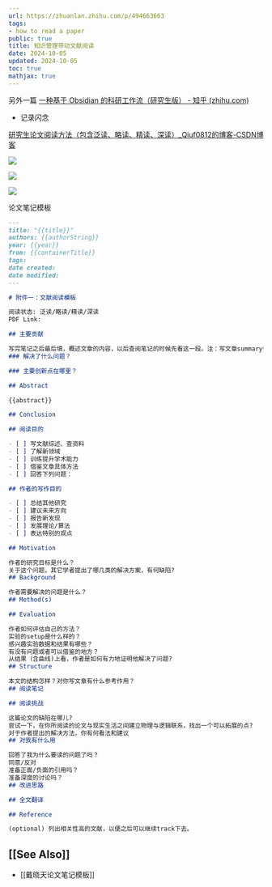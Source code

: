 ```yaml
---
url: https://zhuanlan.zhihu.com/p/494663663
tags:
- how to read a paper
public: true
title: 知识管理带动文献阅读
date: 2024-10-05
updated: 2024-10-05
toc: true
mathjax: true
---
```


另外一篇 [一种基于 Obsidian 的科研工作流（研究生版） - 知乎 (zhihu.com)](https://zhuanlan.zhihu.com/p/565882053)

  + 记录闪念

[ 研究生论文阅读方法（包含泛读、略读、精读、深读）_Qiuf0812的博客-CSDN博客](https://blog.csdn.net/weixin_41680639/article/details/102834200)

![](https://media.xiang578.com/202302170013670-%e8%ae%ba%e6%96%87%e9%98%85%e8%af%bb%e7%9a%84%e5%b1%82%e6%ac%a1%e5%92%8c%e9%87%8f%e5%8c%96%e8%a6%81%e6%b1%82.png)

![](https://media.xiang578.com/202302170014222-%e8%ae%ba%e6%96%87%e5%80%bc%e5%be%97%e6%80%9d%e8%80%83%e7%9a%84%e5%8d%81%e4%b8%aa%e9%97%ae%e9%a2%98.png)

![](https://media.xiang578.com/不同层次论文阅读要求-20221014222835.png)

论文笔记模板

```markdown
---
title: "{{title}}"
authors: {{authorString}}
year: {{year}}
from: {{containerTitle}}
tags:
date created:
date modified:
---

# 附件一：文献阅读模板

阅读状态: 泛读/略读/精读/深读
PDF Link:

## 主要贡献

写完笔记之后最后填，概述文章的内容，以后查阅笔记的时候先看这一段。注：写文章summary切记需要通过自己的思考，用自己的语言描述。忌讳直接Ctrl + c原文。
### 解决了什么问题？

### 主要创新点在哪里？

## Abstract

{{abstract}}

## Conclusion

## 阅读目的

- [ ] 写文献综述、查资料
- [ ] 了解新领域
- [ ] 训练提升学术能力
- [ ] 借鉴文章具体方法
- [ ] 回答下列问题：

## 作者的写作目的

- [ ] 总结其他研究
- [ ] 建议未来方向
- [ ] 报告新发现
- [ ] 发展理论/算法
- [ ] 表达特别的观点

## Motivation

作者的研究目标是什么？
关于这个问题，其它学者提出了哪几类的解决方案，有何缺陷?
## Background

作者需要解决的问题是什么？
## Method(s)

## Evaluation

作者如何评估自己的方法？
实验的setup是什么样的？
感兴趣实验数据和结果有哪些？
有没有问题或者可以借鉴的地方？
从结果（含曲线)上看，作者是如何有力地证明他解决了问题?
## Structure

本文的结构怎样？对你写文章有什么参考作用？
## 阅读笔记

## 阅读挑战

这篇论文的缺陷在哪儿?
尝试一下，在你所阅读的论文与现实生活之间建立物理与逻辑联系，找出一个可以拓展的点?
对于作者提出的解决方法，你有何看法和建议
## 对我有什么用

回答了我为什么要读的问题了吗？
同意/反对
准备正面/负面的引用吗？
准备深度的讨论吗？
## 改进思路

## 全文翻译

## Reference

(optional) 列出相关性高的文献，以便之后可以继续track下去。
```

## [[See Also]]

  + [[戴晓天论文笔记模板]]

